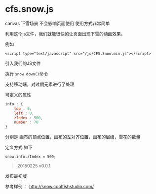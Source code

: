 # cfs.snow.js

canvas 下雪场景 不会影响页面使用 使用方式非常简单

利用这个js文件，我们就能很快的让页面出现下雪的动画效果。

例如

```<script type="text/javascript" src="/js/CFS.Snow.min.js"></script>```

引入我们的JS文件

执行 ```snow.down()```命令

支持移动端，对过期元素进行了处理

可定义的属性

``` js
info : {
    top : 0,
    left : 0,
    zIndex : 500,
    number : 70
}
```

分别是 画布的顶点位置，画布的左对齐位置，画布的层级，雪花的数量

定义方式 如下

``` snow.info.zIndex = 500; ```

>20150225 v0.0.1

发布最初版

参考样例 ： http://snow.coolfishstudio.com/
